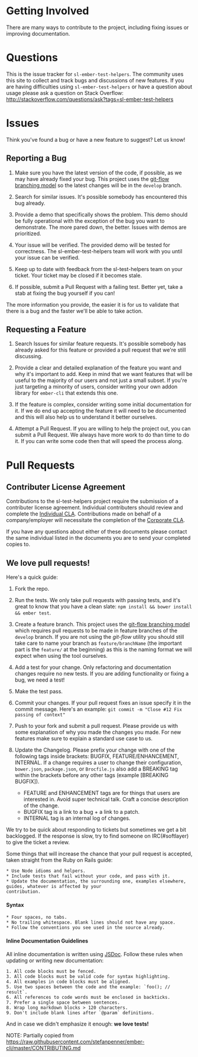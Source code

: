 # Getting Involved

There are many ways to contribute to the project, including fixing issues or improving documentation.

# Questions

This is the issue tracker for `sl-ember-test-helpers`. The community uses this site to collect and track bugs and discussions of new features. If you are having difficulties using `sl-ember-test-helpers` or have a question about usage please ask a question on Stack Overflow: http://stackoverflow.com/questions/ask?tags=sl-ember-test-helpers

# Issues

Think you've found a bug or have a new feature to suggest? Let us know!

## Reporting a Bug

1. Make sure you have the latest version of the code, if possible, as we may have already fixed your bug.  This project uses the [git-flow branching model](https://github.com/nvie/gitflow) so the latest changes will be in the `develop` branch.

2. Search for similar issues. It's possible somebody has encountered this bug already.

3. Provide a demo that specifically shows the problem. This demo should be fully operational with the exception of the bug you want to demonstrate. The more pared down, the better. Issues with demos are prioritized.

4. Your issue will be verified. The provided demo will be tested for correctness. The sl-ember-test-helpers team will work with you until your issue can be verified.

5. Keep up to date with feedback from the sl-test-helpers team on your ticket. Your ticket may be closed if it becomes
stale.

6. If possible, submit a Pull Request with a failing test. Better yet, take a stab at fixing the bug yourself if you can!

The more information you provide, the easier it is for us to validate that there is a bug and the faster we'll be able to take action.

## Requesting a Feature

1. Search Issues for similar feature requests. It's possible somebody has already asked for this feature or provided a pull request that we're still discussing.

2. Provide a clear and detailed explanation of the feature you want and why it's important to add. Keep in mind that we want features that will be useful to the majority of our users and not just a small subset. If you're just targeting a minority of users, consider writing your own addon library for `ember-cli` that extends this one.

3. If the feature is complex, consider writing some initial documentation for it. If we do end up accepting the feature it will need to be documented and this will also help us to understand it better ourselves.

4. Attempt a Pull Request. If you are willing to help the project out, you can submit a Pull Request. We always have more work to do than time to do it. If you can write some code then that will speed the process along.

# Pull Requests

## Contributer License Agreement
Contributions to the sl-test-helpers project require the submission of a contributer license agreement. Individual contributers should review and complete the [Individual CLA](CLA-INDIVIDUAL.md). Contributions made on behalf of a company/employer will necessitate the completion of the [Corporate CLA](CLA-CORPORATE.md).

If you have any questions about either of these documents please contact the same individual listed in the documents you are to send your completed copies to.

## We love pull requests!
Here's a quick guide:

1. Fork the repo.

2. Run the tests. We only take pull requests with passing tests, and it's great to know that you have a clean slate: `npm install && bower install && ember test`.

3. Create a feature branch.  This project uses the [git-flow branching model](https://github.com/nvie/gitflow) which requires pull requests to be made in feature branches of the `develop` branch.  If you are not using the *git-flow* utility you should still take care to name your branch as `feature/branchName` (the important part is the `feature/` at the beginning) as this is the naming format we will expect when using the tool ourselves.

4. Add a test for your change. Only refactoring and documentation changes require no new tests. If you are adding functionality or fixing a bug, we need a test!

5. Make the test pass.

6. Commit your changes. If your pull request fixes an issue specify it in the commit message. Here's an example: `git commit -m "Close #12 Fix passing of context"`

7. Push to your fork and submit a pull request. Please provide us with some explanation of why you made the changes you made. For new features make sure to explain a standard use case to us.

8. Update the Changelog. Please prefix your change with one of the following tags inside brackets: BUGFIX, FEATURE/ENHANCEMENT, INTERNAL. If a change requires a user to change their configuration, `bower.json`, `package.json`, or `Brocfile.js` also add a BREAKING tag within the brackets before any other tags (example [BREAKING BUGFIX]).

    - FEATURE and ENHANCEMENT tags are for things that users are interested in. Avoid super technical talk. Craft a
    concise description of the change.
    - BUGFIX tag is a link to a bug + a link to a patch.
    - INTERNAL tag is an internal log of changes.

We try to be quick about responding to tickets but sometimes we get a bit backlogged.  If the response is slow, try to find someone on IRC(#softlayer) to give the ticket a review.

Some things that will increase the chance that your pull request is accepted, taken straight from the Ruby on Rails guide:

    * Use Node idioms and helpers.
    * Include tests that fail without your code, and pass with it.
    * Update the documentation, the surrounding one, examples elsewhere, guides, whatever is affected by your
    contribution.

#### Syntax ####

    * Four spaces, no tabs.
    * No trailing whitespace. Blank lines should not have any space.
    * Follow the conventions you see used in the source already.

#### Inline Documentation Guidelines ####

All inline documentation is written using [JSDoc](http://usejsdoc.org/). Follow these rules when updating or writing
new documentation:

    1. All code blocks must be fenced.
    3. All code blocks must be valid code for syntax highlighting.
    4. All examples in code blocks must be aligned.
    5. Use two spaces between the code and the example: `foo(); // result`.
    6. All references to code words must be enclosed in backticks.
    7. Prefer a single space between sentences.
    8. Wrap long markdown blocks > 120 characters.
    9. Don't include blank lines after `@param` definitions.


And in case we didn't emphasize it enough: **we love tests!**

NOTE: Partially copied from https://raw.githubusercontent.com/stefanpenner/ember-cli/master/CONTRIBUTING.md
